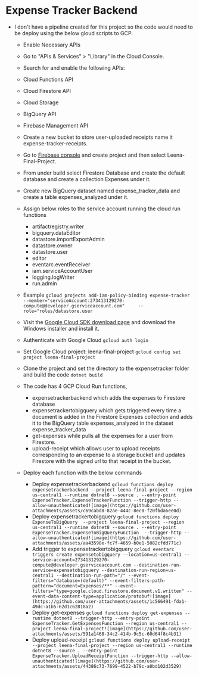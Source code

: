 # Expense Tracker Backend

- I don't have a pipeline created for this project so the code would need to be deploy using the below gloud scripts to GCP.
  - Enable Necessary APIs
  - Go to "APIs & Services" > "Library" in the Cloud Console.
  - Search for and enable the following APIs:
  - Cloud Functions API
  - Cloud Firestore API
  - Cloud Storage
  - BigQuery API
  - Firebase Management API
 
  - Create a new bucket to store user-uploaded receipts name it expense-tracker-receipts.
  - Go to [Firebase console](https://console.firebase.google.com/) and create project and then select Leena-Final-Project.
  - From under build select Firestore Database and create the default database and create a collection Expenses under it.
 
  - Create new BigQuery dataset named expense_tracker_data and create a table expenses_analyzed under it.
  - Assign below roles to the service account running the cloud run functions
    - artifactregistry.writer
    - bigquery.dataEditor
    - datastore.importExportAdmin
    - datastore.owner
    - datastore.user
    - editor
    - eventarc.eventReceiver
    - iam.serviceAccountUser
    - logging.logWriter
    - run.admin
   - Example `gcloud projects add-iam-policy-binding expense-tracker     --member="serviceAccount:273413129270-compute@developer.gserviceaccount.com"     --role="roles/datastore.user`
   

   - Visit the [Google Cloud SDK download page](https://cloud.google.com/sdk/docs/install) and download the Windows installer and install it.
   - Authenticate with Google Cloud `gcloud auth login`
   - Set Google Cloud project: leena-final-project `gcloud config set project leena-final-project`
   - Clone the project and set the directory to the expensetracker folder and build the code `dotnet build`
   - The code has 4 GCP Cloud Run functions,
     - expensetrackerbackend which adds the expenses to Firestore database
     - expensetrackertobigquery which gets triggered every time a document is added in the Firestore Expenses collection and adds it to the BigQuery table 
       expenses_analyzed in the dataset expense_tracker_data
     - get-expenses while pulls all the expenses for a user from Firestore.
     - upload-receipt which allows user to upload receipts corresponding to an expense to a storage bucket and updates Firestore with the signed url to that receipt 
      in the bucket.
   - Deploy each function with the below commands
     - Deploy expensetrackerbackend `gcloud functions deploy expensetrackerbackend --project leena-final-project --region us-central1 --runtime dotnet8 --source . --entry-point ExpenseTracker.ExpenseTrackerFunction --trigger-http --allow-unauthenticated![image](https://github.com/user-attachments/assets/c69cabd8-82ae-444c-8ec0-f20fbda6ee0d)`
     - Deploy expensetrackertobigquery `gcloud functions deploy ExpenseToBigQuery  --project leena-final-project --region us-central1 --runtime dotnet8 --source . --entry-point ExpenseTracker.ExpenseToBigQueryFunction  --trigger-http --allow-unauthenticated![image](https://github.com/user-attachments/assets/aa43598e-fc7f-4659-b0e1-5082cfdd771c)`
     - Add trigger to expensetrackertobigquery `gcloud eventarc triggers create expensetobigquery --location=us-central1 --service-account=273413129270-compute@developer.gserviceaccount.com --destination-run-service=expensetobigquery --destination-run-region=us-central1 --destination-run-path="/" --event-filters="database=(default)" --event-filters-path-pattern="document=Expenses/**" --event-filters="type=google.cloud.firestore.document.v1.written" --event-data-content-type=application/protobuf![image](https://github.com/user-attachments/assets/1c566491-fda1-49dc-a1b5-62d1c62818a2)`
     - Deploy get-expenses `gcloud functions deploy get-expenses --runtime dotnet8 --trigger-http --entry-point ExpenseTracker.GetExpensesFunction --region us-central1 --project leena-final-project![image](https://github.com/user-attachments/assets/591a1468-34c2-414b-9c5c-60d64f8c4b31)`
     - Deploy upload-receipt `gcloud functions deploy upload-receipt --project leena-final-project --region us-central1 --runtime dotnet8 --source . --entry-point ExpenseTracker.UploadReceiptFunction --trigger-http --allow-unauthenticated![image](https://github.com/user-attachments/assets/44386c73-7699-4522-b79c-a0bd102d3529)`
